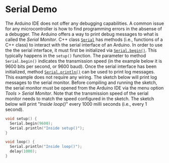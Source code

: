 # Serial Demo

The Arduino IDE does not offer any debugging capabilities. A common issue for any microcontroller is
how to find programming errors in the absense of a debugger. The Arduino offers a way to print debug messages
to what is called the _Serial Monitor_. C++ class
<a href="https://www.arduino.cc/en/Reference/Serial">`Serial`</a> has methods (i.e., functions of a C++ class)
to interact with the serial
interface of an Arduino. In order to use the the serial interface, it must first be initialized via
<a href="https://www.arduino.cc/en/Serial/Begin">`Serial.begin()`</a>. This typically happens in the
`setup()` function. The parameter to method `Serial.begin()`
indicates the transmission speed (in the example below it is 9600 bits per second, or 9600 baud). Once the serial
interface has been initialized, method
<a href="https://www.arduino.cc/en/Serial/Println">`Serial.println()`</a> can be used to print log
messages. This example does not require any wiring. The sketch below will
print log messages to the serial monitor. Before compiling and running the sketch, the serial monitor
must be opened from the Arduino IDE via the menu option _Tools > Serial Monitor_. Note that the transmission
speed of the serial monitor needs to match the speed configured in the sketch. The sketch below will
print "_Inside loop()_" every 1000 milli seconds (i.e., every 1 second).

```c
void setup() {
  Serial.begin(9600);
  Serial.println("Inside setup()");
}

void loop() {
  Serial.println("Inside loop()");
  delay(1000);
}
```

